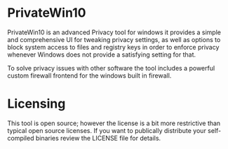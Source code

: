 # PrivateWin10
PrivateWin10 is an advanced Privacy tool for windows it provides a simple and comprehensive UI for tweaking privacy settings, as well as options to block system access to files and registry keys in order to enforce privacy whenever Windows does not provide a satisfying setting for that.

To solve privacy issues with other software the tool includes a powerful custom firewall frontend for the windows built in firewall.


# Licensing 
This tool is open source; however the license is a bit more restrictive than typical open source licenses. If you want to publically distribute your self-compiled binaries review the LICENSE file for details.
